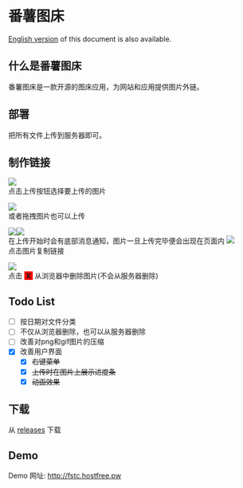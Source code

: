 
# 番薯图床
[English version](Readme.md) of this document is also available.
## 什么是番薯图床
番薯图床是一款开源的图床应用，为网站和应用提供图片外链。
##  部署
把所有文件上传到服务器即可。
## 制作链接
![](imgs/main.png)
<br>点击上传按钮选择要上传的图片

![](imgs/drag_in.png)
<br>或者拖拽图片也可以上传

![](imgs/start_uploading.png)![](imgs/upload_complete.png)
<br>在上传开始时会有底部消息通知，图片一旦上传完毕便会出现在页面内
![](imgs/copy_url.png)
<br>点击图片复制链接

![](imgs/delete.png)
<br>点击 <b style="background-color:red">&nbsp;X&nbsp;</b> 从浏览器中删除图片(不会从服务器删除)
## Todo List
- [ ] 按日期对文件分类
- [ ] 不仅从浏览器删除，也可以从服务器删除
- [ ] 改善对png和gif图片的压缩
- [x] 改善用户界面
  - [x] ~~右键菜单~~
  - [x] ~~上传时在图片上展示进度条~~
  - [x] ~~动画效果~~

## 下载
从 [releases](https://github.com/fanshucoders/image-host/releases) 下载
## Demo
Demo 网址: http://fstc.hostfree.pw
